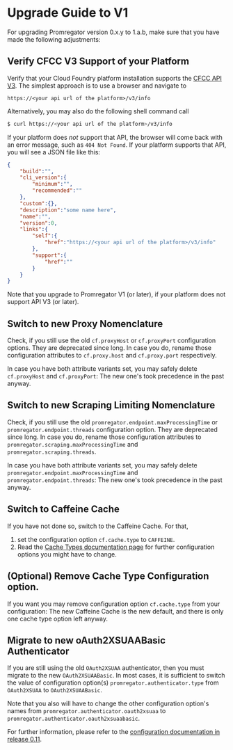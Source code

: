 # Upgrade Guide to V1

For upgrading Promregator version 0.x.y to 1.a.b, make sure that you have made the following adjustments:

## Verify CFCC V3 Support of your Platform

Verify that your Cloud Foundry platform installation supports the [CFCC API V3](https://v3-apidocs.cloudfoundry.org/version/3.130.0/index.html).
The simplest approach is to use a browser and navigate to 

``` 
https://<your api url of the platform>/v3/info
```

Alternatively, you may also do the following shell command call
```bash
$ curl https://<your api url of the platform>/v3/info
```

If your platform does *not* support that API, the browser will come back with an error message, such as `404 Not Found`.
If your platform supports that API, you will see a JSON file like this:

```json
{
	"build":"",
	"cli_version":{
		"minimum":"",
		"recommended":""
	},
	"custom":{},
	"description":"some name here",
	"name":"",
	"version":0,
	"links":{
		"self":{
			"href":"https://<your api url of the platform>/v3/info"
		},
		"support":{
			"href":""
		}
	}
}
```

Note that you upgrade to Promregator V1 (or later), if your platform does not support API V3 (or later).

## Switch to new Proxy Nomenclature

Check, if you still use the old `cf.proxyHost` or `cf.proxyPort` configuration options. They are deprecated since long.
In case you do, rename those configuration attributes to `cf.proxy.host` and `cf.proxy.port` respectively.

In case you have both attribute variants set, you may safely delete `cf.proxyHost` and `cf.proxyPort`: The new one's took precedence in the past anyway.

## Switch to new Scraping Limiting Nomenclature

Check, if you still use the old `promregator.endpoint.maxProcessingTime` or `promregator.endpoint.threads` configuration option. They are deprecated since long.
In case you do, rename those configuration attributes to `promregator.scraping.maxProcessingTime` and `promregator.scraping.threads`.

In case you have both attribute variants set, you may safely delete `promregator.endpoint.maxProcessingTime` and `promregator.endpoint.threads`: The new one's took precedence in the past anyway.


## Switch to Caffeine Cache

If you have not done so, switch to the Caffeine Cache. For that, 

1. set the configuration option `cf.cache.type` to `CAFFEINE`.
2. Read the [Cache Types documentation page](cache-types.md) for further configuration options you might have to change.

## (Optional) Remove Cache Type Configuration option.

If you want you may remove configuration option `cf.cache.type` from your configuration: The new Caffeine Cache is the new default, and there is only one cache type option left anyway.

## Migrate to new oAuth2XSUAABasic Authenticator

If you are still using the old `OAuth2XSUAA` authenticator, then you must migrate to the new `OAuth2XSUAABasic`. In most cases, it is sufficient to switch the value of configuration option(s) `promregator.authenticator.type` from `OAuth2XSUAA` to `OAuth2XSUAABasic`.

Note that you also will have to change the other configuration option's names from `promregator.authenticator.oauth2xsuaa` to `promregator.authenticator.oauth2xsuaabasic`.

For further information, please refer to the [configuration documentation in release 0.11](https://github.com/promregator/promregator/blob/rel-0.11/docs/config.md).



